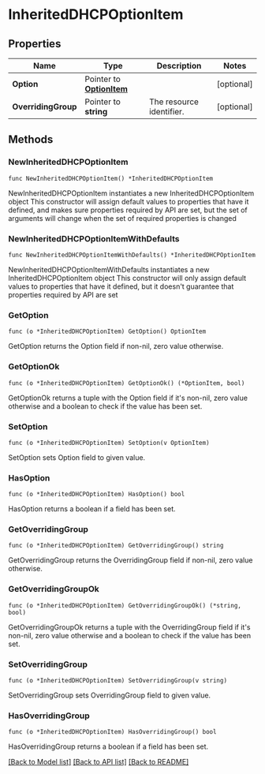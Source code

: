 # InheritedDHCPOptionItem

## Properties

Name | Type | Description | Notes
------------ | ------------- | ------------- | -------------
**Option** | Pointer to [**OptionItem**](OptionItem.md) |  | [optional] 
**OverridingGroup** | Pointer to **string** | The resource identifier. | [optional] 

## Methods

### NewInheritedDHCPOptionItem

`func NewInheritedDHCPOptionItem() *InheritedDHCPOptionItem`

NewInheritedDHCPOptionItem instantiates a new InheritedDHCPOptionItem object
This constructor will assign default values to properties that have it defined,
and makes sure properties required by API are set, but the set of arguments
will change when the set of required properties is changed

### NewInheritedDHCPOptionItemWithDefaults

`func NewInheritedDHCPOptionItemWithDefaults() *InheritedDHCPOptionItem`

NewInheritedDHCPOptionItemWithDefaults instantiates a new InheritedDHCPOptionItem object
This constructor will only assign default values to properties that have it defined,
but it doesn't guarantee that properties required by API are set

### GetOption

`func (o *InheritedDHCPOptionItem) GetOption() OptionItem`

GetOption returns the Option field if non-nil, zero value otherwise.

### GetOptionOk

`func (o *InheritedDHCPOptionItem) GetOptionOk() (*OptionItem, bool)`

GetOptionOk returns a tuple with the Option field if it's non-nil, zero value otherwise
and a boolean to check if the value has been set.

### SetOption

`func (o *InheritedDHCPOptionItem) SetOption(v OptionItem)`

SetOption sets Option field to given value.

### HasOption

`func (o *InheritedDHCPOptionItem) HasOption() bool`

HasOption returns a boolean if a field has been set.

### GetOverridingGroup

`func (o *InheritedDHCPOptionItem) GetOverridingGroup() string`

GetOverridingGroup returns the OverridingGroup field if non-nil, zero value otherwise.

### GetOverridingGroupOk

`func (o *InheritedDHCPOptionItem) GetOverridingGroupOk() (*string, bool)`

GetOverridingGroupOk returns a tuple with the OverridingGroup field if it's non-nil, zero value otherwise
and a boolean to check if the value has been set.

### SetOverridingGroup

`func (o *InheritedDHCPOptionItem) SetOverridingGroup(v string)`

SetOverridingGroup sets OverridingGroup field to given value.

### HasOverridingGroup

`func (o *InheritedDHCPOptionItem) HasOverridingGroup() bool`

HasOverridingGroup returns a boolean if a field has been set.


[[Back to Model list]](../README.md#documentation-for-models) [[Back to API list]](../README.md#documentation-for-api-endpoints) [[Back to README]](../README.md)


